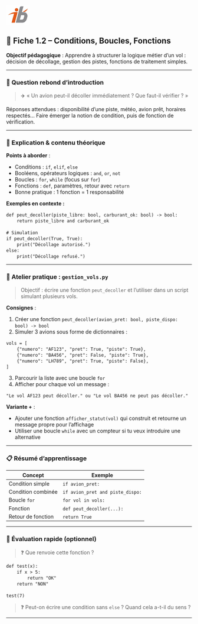 ![Logo](images\logo.png)


## 🧩 Fiche 1.2 – Conditions, Boucles, Fonctions

**Objectif pédagogique** : Apprendre à structurer la logique métier d’un vol : décision de décollage, gestion des pistes, fonctions de traitement simples.

---

### 🔎 Question rebond d’introduction

> ✈️ « Un avion peut-il décoller immédiatement ? Que faut-il vérifier ? »

Réponses attendues : disponibilité d’une piste, météo, avion prêt, horaires respectés…
Faire émerger la notion de condition, puis de fonction de vérification.

---

### 🧠 Explication & contenu théorique

**Points à aborder** :

* Conditions : `if`, `elif`, `else`
* Booléens, opérateurs logiques : `and`, `or`, `not`
* Boucles : `for`, `while` (focus sur `for`)
* Fonctions : `def`, paramètres, retour avec `return`
* Bonne pratique : 1 fonction = 1 responsabilité

**Exemples en contexte :**

```
def peut_decoller(piste_libre: bool, carburant_ok: bool) -> bool:
    return piste_libre and carburant_ok

# Simulation
if peut_decoller(True, True):
    print("Décollage autorisé.")
else:
    print("Décollage refusé.")
```

---

### 🔧 Atelier pratique : `gestion_vols.py`

> Objectif : écrire une fonction `peut_decoller` et l’utiliser dans un script simulant plusieurs vols.

**Consignes** :

1. Créer une fonction `peut_decoller(avion_pret: bool, piste_dispo: bool) -> bool`
2. Simuler 3 avions sous forme de dictionnaires :

```
vols = [
    {"numero": "AF123", "pret": True, "piste": True},
    {"numero": "BA456", "pret": False, "piste": True},
    {"numero": "LH789", "pret": True, "piste": False},
]
```

3. Parcourir la liste avec une boucle `for`
4. Afficher pour chaque vol un message :

```
"Le vol AF123 peut décoller." ou "Le vol BA456 ne peut pas décoller."
```

**Variante +** :

* Ajouter une fonction `afficher_statut(vol)` qui construit et retourne un message propre pour l’affichage
* Utiliser une boucle `while` avec un compteur si tu veux introduire une alternative

---

### 📋 Résumé d’apprentissage

| Concept            | Exemple                          |
| ------------------ | -------------------------------- |
| Condition simple   | `if avion_pret:`                 |
| Condition combinée | `if avion_pret and piste_dispo:` |
| Boucle `for`       | `for vol in vols:`               |
| Fonction           | `def peut_decoller(...):`        |
| Retour de fonction | `return True`                    |

---

### 🧪 Évaluation rapide (optionnel)

> ❓ Que renvoie cette fonction ?

```
def test(x):
    if x > 5:
        return "OK"
    return "NON"

test(7)
```

> ❓ Peut-on écrire une condition sans `else` ? Quand cela a-t-il du sens ?

---
